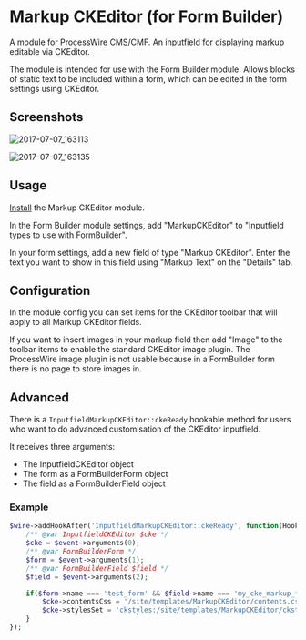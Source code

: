 # Markup CKEditor (for Form Builder)

A module for ProcessWire CMS/CMF. An inputfield for displaying markup editable via CKEditor.

The module is intended for use with the Form Builder module. Allows blocks of static text to be included within a form, which can be edited in the form settings using CKEditor.

## Screenshots

![2017-07-07_163113](https://user-images.githubusercontent.com/1538852/27943285-e7bff30a-6331-11e7-8f87-d43f4b9eefb0.png)

![2017-07-07_163135](https://user-images.githubusercontent.com/1538852/27943286-e7c9f9e0-6331-11e7-8e5c-d2fbe58dc4b1.png)

## Usage

[Install](http://modules.processwire.com/install-uninstall/) the Markup CKEditor module.

In the Form Builder module settings, add "MarkupCKEditor" to "Inputfield types to use with FormBuilder".

In your form settings, add a new field of type "Markup CKEditor". Enter the text you want to show in this field using "Markup Text" on the "Details" tab.

## Configuration

In the module config you can set items for the CKEditor toolbar that will apply to all Markup CKEditor fields.

If you want to insert images in your markup field then add "Image" to the toolbar items to enable the standard CKEditor image plugin. The ProcessWire image plugin is not usable because in a FormBuilder form there is no page to store images in.

## Advanced

There is a `InputfieldMarkupCKEditor::ckeReady` hookable method for users who want to do advanced customisation of the CKEditor inputfield.

It receives three arguments:
* The InputfieldCKEditor object
* The form as a FormBuilderForm object
* The field as a FormBuilderField object

### Example

```php
$wire->addHookAfter('InputfieldMarkupCKEditor::ckeReady', function(HookEvent $event) {
    /** @var InputfieldCKEditor $cke */
    $cke = $event->arguments(0);
    /** @var FormBuilderForm */
    $form = $event->arguments(1);
    /** @var FormBuilderField $field */
    $field = $event->arguments(2);

    if($form->name === 'test_form' && $field->name === 'my_cke_markup_field') {
        $cke->contentsCss = '/site/templates/MarkupCKEditor/contents.css';
        $cke->stylesSet = 'ckstyles:/site/templates/MarkupCKEditor/ckstyles.js';
    }
});
```
